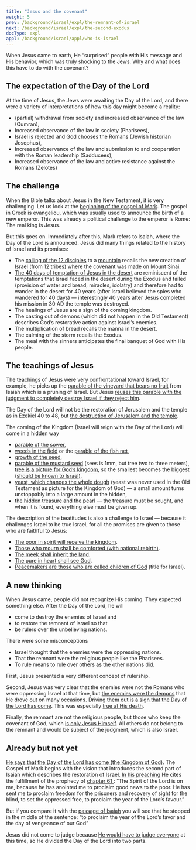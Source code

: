 ```yaml
---
title: "Jesus and the covenant"
weight: 5
prev: /background/israel/expl/the-remnant-of-israel
next: /background/israel/expl/the-second-exodus
docType: expl
appl: /background/israel/appl/who-is-israel
---
```


When Jesus came to earth, He “surprised” people with His message and His behavior, which was truly shocking to the Jews. Why and what does this have to do with the covenant?

## The expectation of the Day of the Lord

<a name="d8b5"></a>
At the time of Jesus, the Jews were awaiting the Day of the Lord, and there were a variety of interpretations of how this day might become a reality:

- (partial) withdrawal from society and increased observance of the law (Qumran),
- Increased observance of the law in society (Pharisees),
- Israel is rejected and God chooses the Romans (Jewish historian Josephus),
- Increased observance of the law and submission to and cooperation with the Roman leadership (Sadducees),
- Increased observance of the law and active resistance against the Romans (Zelotes)

## The challenge

<a name="298a"></a>
When the Bible talks about Jesus in the New Testament, it is very challenging. Let us look at the [beginning of the gospel of Mark](https://biblehub.com/interlinear/mark/1-1.htm). The gospel in Greek is evangeliou, which was usually used to announce the birth of a new emperor. This was already a political challenge to the emperor is Rome: The real king is Jesus.

But this goes on. Immediately after this, Mark refers to Isaiah, where the Day of the Lord is announced. Jesus did many things related to the history of Israel and its promises:

- The [calling of the 12 disciples](https://www.bibleserver.com/NIV/Mark3%3A13-19) to a [mountain](https://www.bibleserver.com/NIV/Luke6%3A12-13) recalls the new creation of Israel (from 12 tribes) where the covenant was made on Mount Sinai.
- [The 40 days of temptation of Jesus in the desert](https://www.bibleserver.com/NIV/Luke4%3A1-13) are reminiscent of the temptations that Israel faced in the desert during the Exodus and failed (provision of water and bread, miracles, idolatry) and therefore had to wander in the desert for 40 years (after Israel believed the spies who wandered for 40 days) — interestingly 40 years after Jesus completed his mission in 30 AD the temple was destroyed.
- The healings of Jesus are a sign of the coming kingdom.
- The casting out of demons (which did not happen in the Old Testament) describes God’s restorative action against Israel’s enemies.
- The multiplication of bread recalls the manna in the desert.
- The calming of the storm recalls the Exodus.
- The meal with the sinners anticipates the final banquet of God with His people.

## The teachings of Jesus

<a name="b343"></a>
The teachings of Jesus were very confrontational toward Israel, for example, he picks up the [parable of the vineyard that bears no fruit](https://www.bibleserver.com/NIV/Isaiah5%3A1-7) from Isaiah which is a pruning of Israel. But Jesus [reuses this parable with the judgment to completely destroy Israel if they reject him](https://www.bibleserver.com/NIV/Matthew21%3A33-45).

The Day of the Lord will not be the restoration of Jerusalem and the temple as in Ezekiel 40 to 48, but [the destruction of Jerusalem and the temple](https://www.bibleserver.com/NIV/Mark13).

The coming of the Kingdom (Israel will reign with the Day of the Lord) will come in a hidden way

- [parable of the sower](https://www.bibleserver.com/NIV/Mark4%3A1-20),
- [weeds in the field](https://www.bibleserver.com/NIV/Matthew13%3A24-30) or the [parable of the fish net](https://www.bibleserver.com/NIV/Matthew13%3A47-50),
- [growth of the seed](https://www.bibleserver.com/NIV/Mark4%3A26-29),
- [parable of the mustard seed](https://www.bibleserver.com/NIV/Mark4%3A30-32) (sees is 1mm, but tree two to three meters), [tree is a picture for God’s kingdom](https://www.bibleserver.com/NIV/Ezekiel17), so the smallest becomes the biggest ([should be known to Israel](https://www.bibleserver.com/NIV/Deuteronomy7%3A7)),
- [yeast, which changes the whole dough](https://www.bibleserver.com/NIV/Matthew13%3A33) (yeast was never used in the Old Testament as picture for the Kingdom of God) — a small amount turns unstoppably into a large amount in the hidden,
- [the hidden treasure and the pearl](https://www.bibleserver.com/NIV/Matthew13%3A44-46) — the treasure must be sought, and when it is found, everything else must be given up.

The description of the beatitudes is also a challenge to Israel — because it challenges Israel to be true Israel, for all the promises are given to those who are faithful to Jesus:

- [The poor in spirit will receive the kingdom](https://www.bibleserver.com/NIV/Matthew5%3A3).
- [Those who mourn shall be comforted (with national rebirth)](https://www.bibleserver.com/NIV/Matthew5%3A4).
- [The meek shall inherit the land](https://www.bibleserver.com/NIV/Matthew5%3A5).
- [The pure in heart shall see God](https://www.bibleserver.com/NIV/Matthew5%3A8).
- [Peacemakers are those who are called children of God](https://www.bibleserver.com/NIV/Matthew5%3A9) (title for Israel).

## A new thinking

<a name="a5cc"></a>
When Jesus came, people did not recognize His coming. They expected something else. After the Day of the Lord, he will

- come to destroy the enemies of Israel and
- to restore the remnant of Israel so that
- be rulers over the unbelieving nations.

There were some misconceptions

- Israel thought that the enemies were the oppressing nations.
- That the remnant were the religious people like the Pharisees.
- To rule means to rule over others as the other nations did.

First, Jesus presented a very different concept of rulership.

Second, Jesus was very clear that the enemies were not the Romans who were oppressing Israel at that time, but [the enemies were the demons](https://www.bibleserver.com/NIV/Mark3%3A22-27) that He drove out on many occasions. [Driving them out is a sign that the Day of the Lord has come](https://www.bibleserver.com/NIV/Matthew12%3A28). This was especially [true at His death](https://www.bibleserver.com/NIV/John12%3A31-33).

Finally, the remnant are not the religious people, but those who keep the covenant of God, which [is only Jesus Himself](../../../../bible/daniel/expl/the-son-of-man-and-the-remnant). All others do not belong to the remnant and would be subject of the judgment, which is also Israel.

## Already but not yet

<a name="e3c4"></a>
[He says that the Day of the Lord has come (the Kingdom of God)](https://www.bibleserver.com/NIV/Mark1%3A1-15). The Gospel of Mark begins with the vision that introduces the second part of Isaiah which describes the restoration of Israel. [In his preaching](https://www.bibleserver.com/NIV/Luke4%3A16-21) He cites the fulfillment of the prophecy of [chapter 61 ](https://www.bibleserver.com/NIV/Luke4%3A16-21): “The Spirit of the Lord is on me, because he has anointed me to proclaim good news to the poor. He has sent me to proclaim freedom for the prisoners and recovery of sight for the blind, to set the oppressed free, to proclaim the year of the Lord’s favour.”

But if you compare it with the [passage of Isaiah](https://www.bibleserver.com/NIV/Isaiah61%3A1-2) you will see that he stopped in the middle of the sentence: “to proclaim the year of the Lord’s favor and the day of vengeance of our God”

Jesus did not come to judge because [He would have to judge everyone](https://www.bibleserver.com/NIV/Matthew11%3A20-24) at this time, so He divided the Day of the Lord into two parts.

